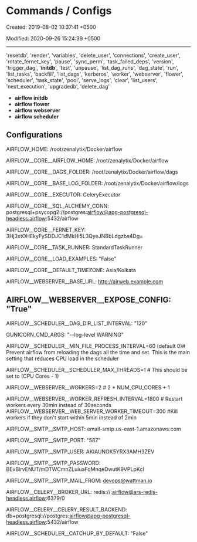 # Commands / Configs

Created: 2019-08-02 10:37:41 +0500

Modified: 2020-09-26 15:24:39 +0500

---

'resetdb', 'render', 'variables', 'delete_user', 'connections', 'create_user', 'rotate_fernet_key', 'pause', 'sync_perm', 'task_failed_deps', 'version', 'trigger_dag', '**initdb**', 'test', 'unpause', 'list_dag_runs', 'dag_state', 'run', 'list_tasks', 'backfill', 'list_dags', 'kerberos', 'worker', 'webserver', 'flower', 'scheduler', 'task_state', 'pool', 'serve_logs', 'clear', 'list_users', 'next_execution', 'upgradedb', 'delete_dag'

- **airflow initdb**
- **airflow flower**
- **airflow webserver**
- **airflow scheduler**

## Configurations

AIRFLOW_HOME: /root/zenalytix/Docker/airflow

AIRFLOW__CORE__AIRFLOW_HOME: /root/zenalytix/Docker/airflow

AIRFLOW__CORE__DAGS_FOLDER: /root/zenalytix/Docker/airflow/dags

AIRFLOW__CORE__BASE_LOG_FOLDER: /root/zenalytix/Docker/airflow/logs

AIRFLOW__CORE__EXECUTOR: CeleryExecutor

AIRFLOW__CORE__SQL_ALCHEMY_CONN: postgresql+psycopg2://postgres:airflow@apg-postgresql-headless.airflow:5432/airflow

AIRFLOW__CORE__FERNET_KEY: 3Hj3xtOHEkyFySDDJC1dMkHi5L3QyeJNBbLdgzbs4Dg=

AIRFLOW__CORE__TASK_RUNNER: StandardTaskRunner

AIRFLOW__CORE__LOAD_EXAMPLES: "False"

AIRFLOW__CORE__DEFAULT_TIMEZONE: Asia/Kolkata

AIRFLOW__WEBSERVER__BASE_URL: <http://airweb.example.com>

## AIRFLOW__WEBSERVER__EXPOSE_CONFIG: "True"

AIRFLOW__SCHEDULER__DAG_DIR_LIST_INTERVAL: "120"

GUNICORN_CMD_ARGS: "--log-level WARNING"

AIRFLOW__SCHEDULER__MIN_FILE_PROCESS_INTERVAL=60 (default 0)# Prevent airflow from reloading the dags all the time and set. This is the main setting that reduces CPU load in the scheduler

AIRFLOW__SCHEDULER__SCHEDULER_MAX_THREADS=1 # This should be set to (CPU Cores - 1)

AIRFLOW__WEBSERVER__WORKERS=2 # 2 * NUM_CPU_CORES + 1

AIRFLOW__WEBSERVER__WORKER_REFRESH_INTERVAL=1800 # Restart workers every 30min instead of 30seconds
AIRFLOW__WEBSERVER__WEB_SERVER_WORKER_TIMEOUT=300 #Kill workers if they don't start within 5min instead of 2min

AIRFLOW__SMTP__SMTP_HOST: email-smtp.us-east-1.amazonaws.com

AIRFLOW__SMTP__SMTP_PORT: "587"

AIRFLOW__SMTP__SMTP_USER: AKIAUNOK5YRX3AMH3ZEV

AIRFLOW__SMTP__SMTP_PASSWORD: BEvBirvENUT/mDTWCmnZLuiuaFqMnqeDwutK9VPLpKcI

AIRFLOW__SMTP__SMTP_MAIL_FROM: devops@wattman.io

AIRFLOW__CELERY__BROKER_URL: redis://:airflow@ars-redis-headless.airflow:6379/0

AIRFLOW__CELERY__CELERY_RESULT_BACKEND: db+postgresql://postgres:airflow@apg-postgresql-headless.airflow:5432/airflow

AIRFLOW__SCHEDULER__CATCHUP_BY_DEFAULT: "False"
